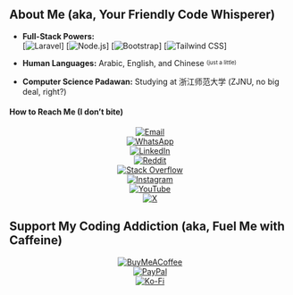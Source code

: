 ## About Me (aka, Your Friendly Code Whisperer)

- **Full-Stack Powers:**  
  [![Laravel](https://img.shields.io/badge/Laravel-%23FF2D20.svg?logo=laravel&logoColor=white)]
  [![Node.js](https://img.shields.io/badge/Node.js-339933.svg?logo=nodedotjs&logoColor=white)] 
  [![Bootstrap](https://img.shields.io/badge/Bootstrap-563D7C.svg?logo=bootstrap&logoColor=white)]
  [![Tailwind CSS](https://img.shields.io/badge/Tailwind%20CSS-38B2AC.svg?logo=tailwind-css&logoColor=white)]

- **Human Languages:** Arabic, English, and Chinese <sup><sub>(just a little)</sub></sup>

- **Computer Science Padawan:** Studying at 浙江师范大学 (ZJNU, no big deal, right?)

#### How to Reach Me (I don’t bite)

<div align="center">

[![Email](https://img.shields.io/badge/Email-D14836.svg?logo=gmail&logoColor=white)](mailto:abdullah@syalux.com)  
[![WhatsApp](https://img.shields.io/badge/WhatsApp-25D366.svg?logo=whatsapp&logoColor=white)](https://wa.me/8619708819040)  
[![LinkedIn](https://img.shields.io/badge/LinkedIn-%230077B5.svg?logo=linkedin&logoColor=white)](https://linkedin.com/in/abdullah-alraimi)  
[![Reddit](https://img.shields.io/badge/Reddit-%23FF4500.svg?logo=Reddit&logoColor=white)](https://reddit.com/user/Al-rimi)  
[![Stack Overflow](https://img.shields.io/badge/-Stackoverflow-FE7A16?logo=stack-overflow&logoColor=white)](https://stackoverflow.com/users/24881320)  
[![Instagram](https://img.shields.io/badge/Instagram-%23E4405F.svg?logo=Instagram&logoColor=white)](https://instagram.com/ak._.71)  
[![YouTube](https://img.shields.io/badge/YouTube-%23FF0000.svg?logo=YouTube&logoColor=white)](https://youtube.com/@ak-71)  
[![X](https://img.shields.io/badge/X-black.svg?logo=X&logoColor=white)](https://x.com/ggak71)  

</div>

## Support My Coding Addiction (aka, Fuel Me with Caffeine)

<div align="center">

[![BuyMeACoffee](https://img.shields.io/badge/Buy%20Me%20a%20Coffee-ffdd00?style=for-the-badge&logo=buy-me-a-coffee&logoColor=black)](https://buymeacoffee.com/alrimi)  
[![PayPal](https://img.shields.io/badge/PayPal-00457C?style=for-the-badge&logo=paypal&logoColor=white)](https://paypal.me/rumaisaalrimi)  
[![Ko-Fi](https://img.shields.io/badge/Ko--fi-F16061?style=for-the-badge&logo=ko-fi&logoColor=white)](https://ko-fi.com/alrimi)  

</div>
